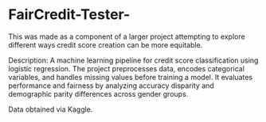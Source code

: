 # FairCredit-Tester-

This was made as a component of a larger project attempting to explore different ways credit score creation can be more equitable.

Description:
A machine learning pipeline for credit score classification using logistic regression. The project preprocesses data, encodes categorical variables, and handles missing values before training a model. It evaluates performance and fairness by analyzing accuracy disparity and demographic parity differences across gender groups.

Data obtained via Kaggle.
